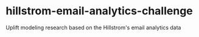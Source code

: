 # hillstrom-email-analytics-challenge
Uplift modeling research based on the Hillstrom's email analytics data
